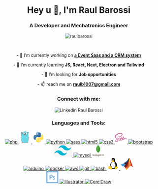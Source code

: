 <h1 align="center">Hey u 👋, I'm Raul Barossi</h1>
<h3 align="center">A Developer and Mechatronics Engineer</h3>

<p align="center"> 
  <img src="https://komarev.com/ghpvc/?username=raulbarossi&label=Views&color=000000&style=plastic" alt="raulbarossi" /> 
</p>
<br>

<p align="center"> 
- 🔭 I’m currently working on <strong><a href="https://github.com/nrtsoftware/Artani">a Event Saas and a CRM system</a></strong></p>
<p align="center">
- 🌱 I’m currently learning <strong>JS, React, Next, Electron and Tailwind</strong></p>
<p align="center">
- 🤝 I’m looking for <strong>Job opportunities</strong></p>
<p align="center">
- 📫 reach me on <strong><a href="mailto:raulb1007@gmail.com">raulb1007@gmail.com</a></strong></p>

<h3 align="center">Connect with me:</h3>
<p align="center" style="text-decoration:none">
  <a  href="https://linkedin.com/in/raulbarossi" style="text-decoration:none">
    <img align="center"  src="https://upload.wikimedia.org/wikipedia/commons/thumb/c/c9/Linkedin.svg/1200px-Linkedin.svg.png" alt="Linkedin Raul Barossi" height="40" width="auto"/>
  </a>
</p>

<h3 align="center">Languages and Tools:</h3>

<p align="center"> 
  <a href="https://www.php.net" target="_blank" rel="noreferrer"> 
    <img src="https://upload.wikimedia.org/wikipedia/commons/3/31/Webysther_20160423_-_Elephpant.svg" alt="php" width="auto" height="40"/> 
  </a>
  <a href="https://golang.org" target="_blank" rel="noreferrer"> 
    <img src="https://raw.githubusercontent.com/devicons/devicon/master/icons/go/go-original.svg" alt="go" width="auto" height="40"/> 
  </a> 
  <a href="https://www.python.org" target="_blank" rel="noreferrer"> 
    <img src="https://raw.githubusercontent.com/devicons/devicon/master/icons/python/python-original.svg" alt="python" width="auto" height="40"/> 
  </a> 
  <a href="https://react.dev/" target="_blank" rel="noreferrer"> 
    <img src="https://upload.wikimedia.org/wikipedia/commons/thumb/a/a7/React-icon.svg/2300px-React-icon.svg.png" alt="python" width="auto" height="40"/> 
  </a> 
  <a href="https://www.electronjs.org/" target="_blank" rel="noreferrer"> 
    <img src="https://www.electronjs.org/assets/img/logo.svg" alt="sass" width="auto" height="40"/> 
  </a>
  <a href="https://www.w3schools.com/html/" target="_blank" rel="noreferrer"> 
    <img src="https://static.cdnlogo.com/logos/h/84/html.svg" alt="html5" width="auto" height="40"/> 
  </a>
  <a href="https://www.w3schools.com/css/" target="_blank" rel="noreferrer"> 
    <img src="https://static.cdnlogo.com/logos/c/18/css.svg" alt="css3" width="auto" height="40"/> 
  </a>
  <a href="https://sass-lang.com" target="_blank" rel="noreferrer"> 
    <img src="https://raw.githubusercontent.com/devicons/devicon/master/icons/sass/sass-original.svg" alt="sass" width="auto" height="40"/> 
  </a>
  <a href="https://getbootstrap.com" target="_blank" rel="noreferrer"> 
    <img src="https://upload.wikimedia.org/wikipedia/commons/b/b2/Bootstrap_logo.svg" alt="bootstrap" width="auto" height="40"/> 
  </a>
  <a href="https://tailwindcss.com/" target="_blank" rel="noreferrer"> 
    <img src="./src/Tailwind.png" alt="bulma" width="auto" height="40"/> 
  </a>
  <a href="https://www.mysql.com/" target="_blank" rel="noreferrer"> 
    <img src="https://raw.githubusercontent.com/Raulbarossi/RaulBarossi/df4f9a4939b393bdf91be61bd602bf1ca1e1d1de/src/MySQL.svg" alt="mysql" width="auto" height="40"/> 
  </a>
  <a href="https://www.mongodb.com/" target="_blank" rel="noreferrer"> 
    <img src="https://raw.githubusercontent.com/devicons/devicon/master/icons/mongodb/mongodb-original-wordmark.svg" alt="mongodb" width="auto" height="40"/> 
  </a>
  
  <br>

  <a href="https://www.arduino.cc/" target="_blank" rel="noreferrer"> 
    <img src="https://cdn.worldvectorlogo.com/logos/arduino-1.svg" alt="arduino" width="auto" height="40"/> 
  </a> 
  <a href="https://www.docker.com/" target="_blank" rel="noreferrer"> 
    <img src="https://raw.githubusercontent.com/Raulbarossi/RaulBarossi/28351e659ef34a1bd03522b38175d51c9dbc580c/src/Docker.svg" alt="docker" width="auto" height="40"/> 
  </a>
  <a href="https://aws.amazon.com" target="_blank" rel="noreferrer"> 
    <img src="https://a0.awsstatic.com/libra-css/images/logos/aws_smile-header-desktop-en-white_59x35.png" alt="aws" width="auto" height="35"/> 
  </a>
  <a href="https://git-scm.com/" target="_blank" rel="noreferrer"> 
    <img src="https://www.vectorlogo.zone/logos/git-scm/git-scm-icon.svg" alt="git" width="auto" height="40"/> 
  </a> 
  <a href="https://www.gnu.org/software/bash/" target="_blank" rel="noreferrer"> 
    <img src="https://raw.githubusercontent.com/Raulbarossi/RaulBarossi/c91b59196d37255a465beff4ed87c2816d304640/src/Bash.svg" alt="bash" width="auto" height="40"/> 
  </a> 
  <a href="https://www.linux.org/" target="_blaok" rel="noreferrer"> 
    <img fill="white" src="https://raw.githubusercontent.com/Raulbarossi/RaulBarossi/ab05396168d6f6fc1b7ed9c087749a28ff3016ca/src/Linux.svg" alt="linux" width="auto" height="40"/> 
  </a>
  </a> 
  <a href="https://www.mathworks.com/" target="_blank" rel="noreferrer"> 
    <img src="https://raw.githubusercontent.com/Raulbarossi/RaulBarossi/3bb4708ad5e9efbec1d9a0d3047f8eb129aaf112/src/Matlab.svg" alt="matlab" width="auto" height="40"/> 
  </a>
  
  <br>

  <a href="https://www.photoshop.com/en" target="_blank" rel="noreferrer"> 
    <img src="https://raw.githubusercontent.com/devicons/devicon/master/icons/photoshop/photoshop-line.svg" alt="Photoshop" width="auto" height="40"/> 
  </a> 
  <a href="https://www.adobe.com/in/products/illustrator.html" target="_blank" rel="noreferrer"> 
    <img src="https://www.vectorlogo.zone/logos/adobe_illustrator/adobe_illustrator-icon.svg" alt="illustrator" width="auto" height="40"/> 
  </a>
  <a href="https://www.coreldraw.com/" target="_blank" rel="noreferrer"> 
    <img src="https://seeklogo.com/images/C/coreldraw-2019-logo-0B7C036A0A-seeklogo.com.png" alt="CorelDraw" width="auto" height="40"/> 
  </a>
</p>
